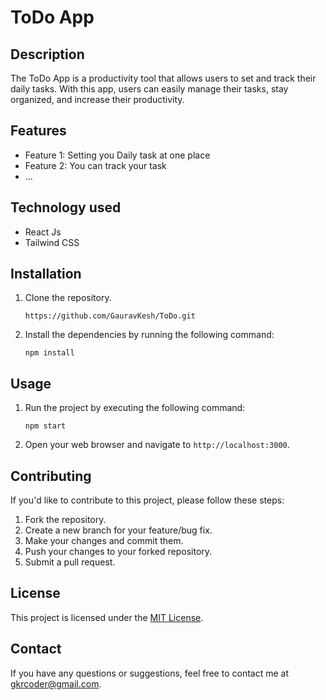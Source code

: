# ToDo App

## Description
The ToDo App is a productivity tool that allows users to set and track their daily tasks. With this app, users can easily manage their tasks, stay organized, and increase their productivity.

## Features
- Feature 1: Setting you Daily task at one place
- Feature 2: You can track your task
- ...

## Technology used
 - React Js
 - Tailwind CSS

## Installation
1. Clone the repository.
     ``` 
    https://github.com/GauravKesh/ToDo.git
    ```
2. Install the dependencies by running the following command:
    ```
    npm install
    ```

## Usage
1. Run the project by executing the following command:
    ```
    npm start
    ```
2. Open your web browser and navigate to `http://localhost:3000`.

## Contributing
If you'd like to contribute to this project, please follow these steps:
1. Fork the repository.
2. Create a new branch for your feature/bug fix.
3. Make your changes and commit them.
4. Push your changes to your forked repository.
5. Submit a pull request.

## License
This project is licensed under the [MIT License](LICENSE).

## Contact
If you have any questions or suggestions, feel free to contact me at [gkrcoder@gmail.com](mailto:gkrcoder@gmail.com).